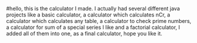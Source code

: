 #hello, this is the calculator I made. I actually had several different java projects like a basic calculator, a calculator which calculates nCr, a calculator which calculates any table, a calculator to check prime numbers, a calculator for sum of a special series I like and a factorial calculator, I added all of them into one, as a final calculator, hope you like it.